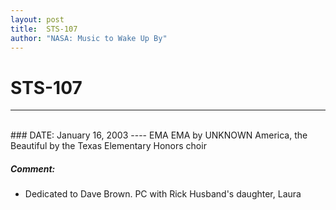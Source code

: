 ```yaml
---
layout: post
title:  STS-107
author: "NASA: Music to Wake Up By"
---
```


# STS-107
----
<br/>
### DATE: January 16, 2003
----
EMA EMA by UNKNOWN
America, the Beautiful by the Texas Elementary Honors choir

##### Comment:
* Dedicated to Dave Brown. PC
with Rick Husband's daughter, Laura
